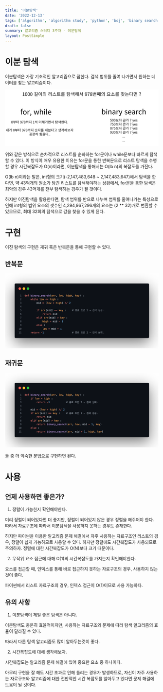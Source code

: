 ```yaml
---
title: '이분탐색'
date: '2022-12-13'
tags: ['algorithm', 'algorithm study', 'python', 'boj', 'binary search']
draft: false
summary: 알고리즘 스터디 3주차 - 이분탐색
layout: PostSimple
---
```


# 이분 탐색

이분탐색은 가장 기초적인 알고리즘으로 꼽힌다. 검색 범위를 줄여 나가면서 원하는 데이터를 찾는 알고리즘이다.

![Alt text](https://github.com/chanwoong1/chanwoong1.github.io/blob/main/public/static/images/blog_posts/algorithm_study/binary_search/00.png?raw=true)

위와 같은 방식으로 순차적으로 리스트를 순화하는 for문이나 while문보다 빠르게 탐색할 수 있다.
이 방식이 매우 유용한 이유는 for문을 통한 반복문으로 리스트 탐색을 수행할 경우 시간복잡도가 O(n)이라면, 이분탐색을 통해서는 O(lb n)의 복잡도를 가진다.

O(lb n)이라는 말은, int형의 크기(-2,147,483,648 ~ 2,147,483,647)에서 탐색을 한다면, 약 43억개의 원소가 담긴 리스트를 탐색해야하는 상황에서, for문을 통한 탐색은 최악의 경우 43억개를 전부 탐색하는 경우가 될 것이다.

하지만 이진탐색을 활용한다면, 탐색 범위를 반으로 나누며 범위를 줄여나가는 특성으로 인해 int형의 범위 요소의 갯수인 4,294,967,296개의 요소는 (2 \*\* 32)개로 변환할 수 있으므로, 최대 32회의 탐색으로 값을 찾을 수 있게 된다.

# 구현

이진 탐색의 구현은 재귀 혹은 반복문을 통해 구현할 수 있다.

## 반복문

![Alt text](https://github.com/chanwoong1/chanwoong1.github.io/blob/main/public/static/images/blog_posts/algorithm_study/binary_search/01.png?raw=true)

## 재귀문

![Alt text](https://github.com/chanwoong1/chanwoong1.github.io/blob/main/public/static/images/blog_posts/algorithm_study/binary_search/02.png?raw=true)

둘 중 더 익숙한 문법으로 구현하면 된다.

# 사용

## 언제 사용하면 좋은가?

1. 정렬이 가능한지 확인해야한다.

미리 정렬이 되어있다면 더 좋지만, 정렬이 되어있지 않은 경우 정렬을 해주어야 한다. 따라서 자료구조에 따라서 이분탐색을 사용하지 못하는 경우도 존재한다.

하지만 파이썬을 이용한 알고리즘 문제 해결에서 자주 사용하는 자료구조인 리스트의 경우, 정렬이 쉽게 가능하므로 사용할 수 있다. 하지만 정렬에도 시간복잡도가 사용되므로 주의하자. 정렬에 대한 시간복잡도가 O(N)보다 크기 때문이다.

2. 무작위 요소 접근에 대해 O(1)의 시간복잡도를 가지는지 확인해야한다.

요소를 접근할 때, 인덱스를 통해 바로 접근하지 못하는 자료구조의 경우, 사용하지 않는 것이 좋다.

파이썬에서 리스트 자료구조의 경우, 인덱스 접근이 O(1)이므로 사용 가능하다.

## 유의 사항

1. 이분탐색이 제일 좋은 탐색은 아니다.

이분탐색도 충분히 효율적이지만, 사용하는 자료구조와 문제에 따라 탐색 알고리즘의 효율이 달라질 수 있다.

따라서 다른 탐색 알고리즘도 많이 알아두는것이 좋다.

2. 시간복잡도에 대해 생각해보자.

시간복잡도는 알고리즘 문제 해결에 있어 중요한 요소 중 하나이다.

아무리 구현을 잘 해도 시간 초과로 인해 틀리는 경우가 발생하므로, 자신이 자주 사용하는 자료구조와 알고리즘에 대한 전반적인 시간 복잡도를 알아두고 있다면 문제 해결에 도움이 될 것이다.
